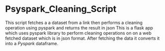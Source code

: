 # Psyspark_Cleaning_Script
This script fetches a a dataset from a link then performs a cleaning operation using pyspark and returns the result in json
This is a flask app which uses pyspark library to perform cleaning operations on on a web fetched dataset which is in json format.
After fetching the data it converts it into a *Pyspark* dataframe.


